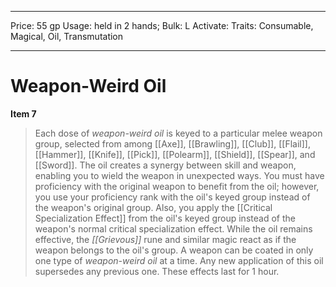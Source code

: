
---
Price: 55 gp
Usage: held in 2 hands;
Bulk: L
Activate: 
Traits: Consumable, Magical, Oil, Transmutation

---

# Weapon-Weird Oil

**Item 7**

> Each dose of *weapon-weird oil* is keyed to a particular melee weapon group, selected from among [[Axe]], [[Brawling]], [[Club]], [[Flail]], [[Hammer]], [[Knife]], [[Pick]], [[Polearm]], [[Shield]], [[Spear]], and [[Sword]]. The oil creates a synergy between skill and weapon, enabling you to wield the weapon in unexpected ways. You must have proficiency with the original weapon to benefit from the oil; however, you use your proficiency rank with the oil's keyed group instead of the weapon's original group. Also, you apply the [[Critical Specialization Effect]] from the oil's keyed group instead of the weapon's normal critical specialization effect. While the oil remains effective, the *[[Grievous]]* rune and similar magic react as if the weapon belongs to the oil's group. A weapon can be coated in only one type of *weapon-weird oil* at a time. Any new application of this oil supersedes any previous one. These effects last for 1 hour.
